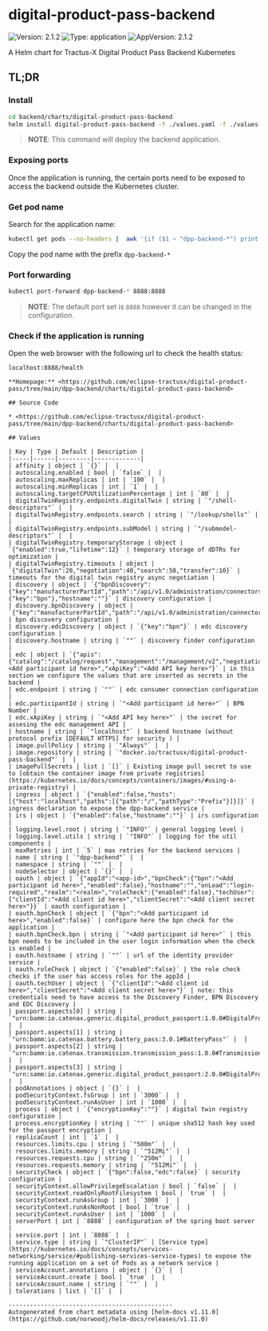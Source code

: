 <!-- 
  Catena-X - Digital Product Passport Application 
 
  Copyright (c) 2022, 2024 BASF SE, BMW AG, Henkel AG & Co. KGaA
  Copyright (c) 2022, 2024 Contributors to the Eclipse Foundation

  See the NOTICE file(s) distributed with this work for additional
  information regarding copyright ownership.
 
  This program and the accompanying materials are made available under the
  terms of the Apache License, Version 2.0 which is available at
  https://www.apache.org/licenses/LICENSE-2.0.
 
  Unless required by applicable law or agreed to in writing, software
  distributed under the License is distributed on an "AS IS" BASIS
  WITHOUT WARRANTIES OR CONDITIONS OF ANY KIND,
  either express or implied. See the
  License for the specific language govern in permissions and limitations
  under the License.
 
  SPDX-License-Identifier: Apache-2.0
-->

# digital-product-pass-backend

![Version: 2.1.2](https://img.shields.io/badge/Version-2.1.2-informational?style=flat-square) ![Type: application](https://img.shields.io/badge/Type-application-informational?style=flat-square) ![AppVersion: 2.1.2](https://img.shields.io/badge/AppVersion-2.1.2-informational?style=flat-square)

A Helm chart for Tractus-X Digital Product Pass Backend Kubernetes

## TL;DR 

### Install

```bash
cd backend/charts/digital-product-pass-backend
helm install digital-product-pass-backend -f ./values.yaml -f ./values-int.yaml
```

> **NOTE**: This command will deploy the backend application.

### Exposing ports

Once the application is running, the certain ports need to be exposed to access the backend outside the Kubernetes cluster.

### Get pod name
Search for the application name:

```bash
kubectl get pods --no-headers |  awk '{if ($1 ~ "dpp-backend-*") print $1}'
```
Copy the pod name with the prefix `dpp-backend-*`

### Port forwarding

```bash
kubectl port-forward dpp-backend-* 8888:8888
```

> **NOTE**: The default port set is `8888` however it can be changed in the configuration.

### Check if the application is running

Open the web browser with the following url to check the health status:
```
localhost:8888/health

**Homepage:** <https://github.com/eclipse-tractusx/digital-product-pass/tree/main/dpp-backend/charts/digital-product-pass-backend>

## Source Code

* <https://github.com/eclipse-tractusx/digital-product-pass/tree/main/dpp-backend/charts/digital-product-pass-backend>

## Values

| Key | Type | Default | Description |
|-----|------|---------|-------------|
| affinity | object | `{}` |  |
| autoscaling.enabled | bool | `false` |  |
| autoscaling.maxReplicas | int | `100` |  |
| autoscaling.minReplicas | int | `1` |  |
| autoscaling.targetCPUUtilizationPercentage | int | `80` |  |
| digitalTwinRegistry.endpoints.digitalTwin | string | `"/shell-descriptors"` |  |
| digitalTwinRegistry.endpoints.search | string | `"/lookup/shells"` |  |
| digitalTwinRegistry.endpoints.subModel | string | `"/submodel-descriptors"` |  |
| digitalTwinRegistry.temporaryStorage | object | `{"enabled":true,"lifetime":12}` | temporary storage of dDTRs for optimization |
| digitalTwinRegistry.timeouts | object | `{"digitalTwin":20,"negotiation":40,"search":50,"transfer":10}` | timeouts for the digital twin registry async negotiation |
| discovery | object | `{"bpnDiscovery":{"key":"manufacturerPartId","path":"/api/v1.0/administration/connectors/bpnDiscovery/search"},"edcDiscovery":{"key":"bpn"},"hostname":""}` | discovery configuration |
| discovery.bpnDiscovery | object | `{"key":"manufacturerPartId","path":"/api/v1.0/administration/connectors/bpnDiscovery/search"}` | bpn discovery configuration |
| discovery.edcDiscovery | object | `{"key":"bpn"}` | edc discovery configuration |
| discovery.hostname | string | `""` | discovery finder configuration |
| edc | object | `{"apis":{"catalog":"/catalog/request","management":"/management/v2","negotiation":"/contractnegotiations","transfer":"/transferprocesses"},"delay":100,"endpoint":"","participantId":"<Add participant id here>","xApiKey":"<Add API key here>"}` | in this section we configure the values that are inserted as secrets in the backend |
| edc.endpoint | string | `""` | edc consumer connection configuration |
| edc.participantId | string | `"<Add participant id here>"` | BPN Number |
| edc.xApiKey | string | `"<Add API key here>"` | the secret for assesing the edc management API |
| hostname | string | `"localhost"` | backend hostname (without protocol prefix [DEFAULT HTTPS] for security ) |
| image.pullPolicy | string | `"Always"` |  |
| image.repository | string | `"docker.io/tractusx/digital-product-pass-backend"` |  |
| imagePullSecrets | list | `[]` | Existing image pull secret to use to [obtain the container image from private registries](https://kubernetes.io/docs/concepts/containers/images/#using-a-private-registry) |
| ingress | object | `{"enabled":false,"hosts":[{"host":"localhost","paths":[{"path":"/","pathType":"Prefix"}]}]}` | ingress declaration to expose the dpp-backend service |
| irs | object | `{"enabled":false,"hostname":""}` | irs configuration |
| logging.level.root | string | `"INFO"` | general logging level |
| logging.level.utils | string | `"INFO"` | logging for the util components |
| maxRetries | int | `5` | max retries for the backend services |
| name | string | `"dpp-backend"` |  |
| namespace | string | `""` |  |
| nodeSelector | object | `{}` |  |
| oauth | object | `{"appId":"<app-id>","bpnCheck":{"bpn":"<Add participant id here>","enabled":false},"hostname":"","onLoad":"login-required","realm":"<realm>","roleCheck":{"enabled":false},"techUser":{"clientId":"<Add client id here>","clientSecret":"<Add client secret here>"}}` | oauth configuration |
| oauth.bpnCheck | object | `{"bpn":"<Add participant id here>","enabled":false}` | configure here the bpn check for the application |
| oauth.bpnCheck.bpn | string | `"<Add participant id here>"` | this bpn needs to be included in the user login information when the check is enabled |
| oauth.hostname | string | `""` | url of the identity provider service |
| oauth.roleCheck | object | `{"enabled":false}` | the role check checks if the user has access roles for the appId |
| oauth.techUser | object | `{"clientId":"<Add client id here>","clientSecret":"<Add client secret here>"}` | note: this credentials need to have access to the Discovery Finder, BPN Discovery and EDC Discovery |
| passport.aspects[0] | string | `"urn:bamm:io.catenax.generic.digital_product_passport:1.0.0#DigitalProductPassport"` |  |
| passport.aspects[1] | string | `"urn:bamm:io.catenax.battery.battery_pass:3.0.1#BatteryPass"` |  |
| passport.aspects[2] | string | `"urn:bamm:io.catenax.transmission.transmission_pass:1.0.0#TransmissionPass"` |  |
| passport.aspects[3] | string | `"urn:samm:io.catenax.generic.digital_product_passport:2.0.0#DigitalProductPassport"` |  |
| podAnnotations | object | `{}` |  |
| podSecurityContext.fsGroup | int | `3000` |  |
| podSecurityContext.runAsUser | int | `1000` |  |
| process | object | `{"encryptionKey":""}` | digital twin registry configuration |
| process.encryptionKey | string | `""` | unique sha512 hash key used for the passport encryption |
| replicaCount | int | `1` |  |
| resources.limits.cpu | string | `"500m"` |  |
| resources.limits.memory | string | `"512Mi"` |  |
| resources.requests.cpu | string | `"250m"` |  |
| resources.requests.memory | string | `"512Mi"` |  |
| securityCheck | object | `{"bpn":false,"edc":false}` | security configuration |
| securityContext.allowPrivilegeEscalation | bool | `false` |  |
| securityContext.readOnlyRootFilesystem | bool | `true` |  |
| securityContext.runAsGroup | int | `3000` |  |
| securityContext.runAsNonRoot | bool | `true` |  |
| securityContext.runAsUser | int | `1000` |  |
| serverPort | int | `8888` | configuration of the spring boot server |
| service.port | int | `8888` |  |
| service.type | string | `"ClusterIP"` | [Service type](https://kubernetes.io/docs/concepts/services-networking/service/#publishing-services-service-types) to expose the running application on a set of Pods as a network service |
| serviceAccount.annotations | object | `{}` |  |
| serviceAccount.create | bool | `true` |  |
| serviceAccount.name | string | `""` |  |
| tolerations | list | `[]` |  |

----------------------------------------------
Autogenerated from chart metadata using [helm-docs v1.11.0](https://github.com/norwoodj/helm-docs/releases/v1.11.0)
